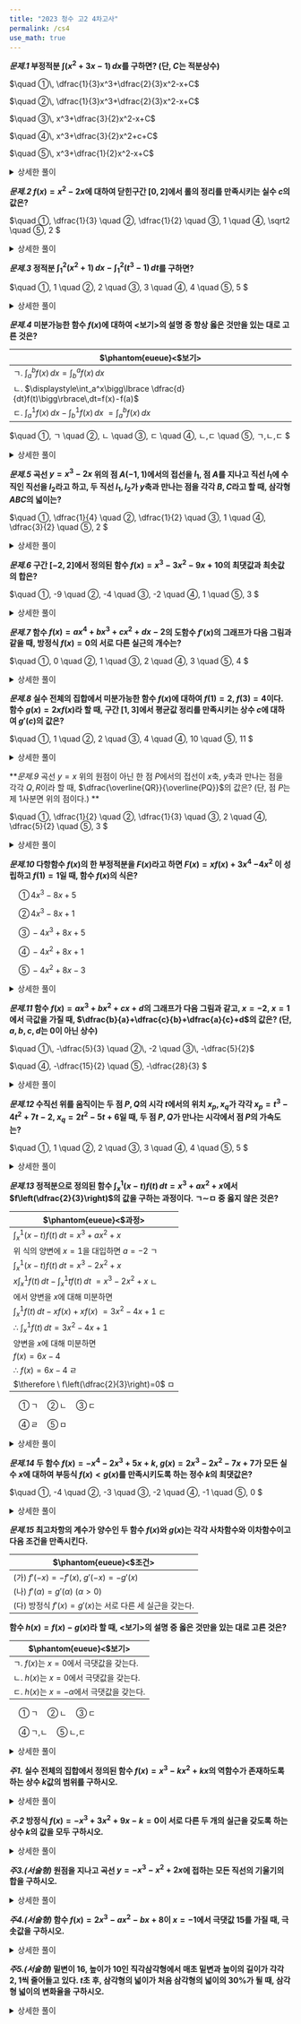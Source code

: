 ```yaml
---
title: "2023 청수 고2 4차고사"
permalink: /cs4
use_math: true
---
```


***문제.1*
부정적분 $\displaystyle\int(x^2+3 x-1)\,dx$를 구하면? (단, $C$는 적분상수)**

$\quad ①\, \dfrac{1}{3}x^3+\dfrac{2}{3}x^2-x+C$

$\quad ②\, \dfrac{1}{3}x^3+\dfrac{2}{3}x^2-x+C$

$\quad ③\, x^3+\dfrac{3}{2}x^2-x+C$

$\quad ④\, x^3+\dfrac{3}{2}x^2+c+C$

$\quad ⑤\, x^3+\dfrac{1}{2}x^2-x+C$
<details> 
  <summary>상세한 풀이</summary> 
   <p><img src="/assets/Pasted image 20231217214121.png"/></p>
 </details>

***문제.2*
$f(x)=x^2-2x$에 대하여 닫힌구간 $[0, 2]$에서 롤의 정리를 만족시키는 실수 $c$의 값은?**

$\quad ①\, \dfrac{1}{3}
\quad ②\, \dfrac{1}{2}
\quad ③\, 1
\quad ④\, \sqrt2
\quad ⑤\, 2
$ 
<details> 
  <summary>상세한 풀이</summary> 
   <p><img src="/assets/Pasted image 20231217214138.png"/></p>
 </details>


***문제.3*
정적분 $\displaystyle\int_1^2(x^2+1)\, dx-\displaystyle\int_1^2(t^3-1)\,dt$를 구하면?**

$\quad ①\, 1
\quad ②\, 2
\quad ③\, 3
\quad ④\, 4
\quad ⑤\, 5
$ 
<details> 
  <summary>상세한 풀이</summary> 
   <p><img src="/assets/Pasted image 20231217214148.png"/></p>
 </details>

***문제.4*
미분가능한 함수 $f(x)$에 대하여 $<$보기$>$의 설명 중 항상 옳은 것만을 있는 대로 고른 것은?**

|$\phantom{eueue}<$보기$>$|
|---|
|ㄱ. $\displaystyle\int_a^bf(x)\, dx=\displaystyle\int_b^af(x)\,dx$|
|ㄴ. $\displaystyle\int_a^x\bigg\lbrace \dfrac{d}{dt}f(t)\bigg\rbrace\,dt=f(x)-f(a)$|
|ㄷ. $\displaystyle\int_a^1 f(x)\, dx-\displaystyle\int_b^1 f(x)\, dx$ $=\displaystyle\int_a^bf(x)\,dx$|

$\quad ①\, ㄱ
\quad ②\, ㄴ
\quad ③\, ㄷ
\quad ④\, ㄴ,ㄷ
\quad ⑤\, ㄱ,ㄴ,ㄷ
$ 
<details> 
  <summary>상세한 풀이</summary> 
   <p><img src="/assets/Pasted image 20231217214159.png"/></p>
 </details>

***문제.5*
곡선 $y=x^3-2x$ 위의 점 $A(-1, 1)$에서의 접선을 $l_1$, 점 $A$를 지나고 직선 $l_1$에 수직인 직선을 $l_2$라고 하고, 두 직선 $l_1, l_2$가 $y$축과 만나는 점을 각각 $B, C$라고 할 때, 삼각형 $ABC$의 넓이는?**

$\quad ①\, \dfrac{1}{4}
\quad ②\, \dfrac{1}{2}
\quad ③\, 1
\quad ④\, \dfrac{3}{2}
\quad ⑤\, 2
$ 
<details> 
  <summary>상세한 풀이</summary> 
   <p><img src="/assets/Pasted image 20231217214210.png"/></p>
 </details>

***문제.6*
구간 $[-2, 2]$에서 정의된 함수 $f(x)=x^3-3x^2-9x+10$의 최댓값과 최솟값의 합은?**

$\quad ①\, -9
\quad ②\, -4
\quad ③\, -2
\quad ④\, 1
\quad ⑤\, 3
$ 
<details> 
  <summary>상세한 풀이</summary> 
   <p><img src="/assets/Pasted image 20231217214228.png"/></p>
 </details>

***문제.7*
함수 $f(x)=ax^4+bx^3+cx^2+dx-2$의 도함수 $f'(x)$의 그래프가 다음 그림과 같을 때, 방정식 $f(x)=0$의 서로 다른 실근의 개수는?**

$\quad ①\, 0
\quad ②\, 1
\quad ③\, 2
\quad ④\, 3
\quad ⑤\, 4
$ 
<details> 
  <summary>상세한 풀이</summary> 
   <p><img src="/assets/Pasted image 20231217214236.png"/></p>
 </details>

***문제.8*
실수 전체의 집합에서 미분가능한 함수 $f(x)$에 대하여 $f(1)=2$, $f(3)=4$이다. 함수 $g(x)=2xf(x)$라 할 때, 구간 $[1, 3]$에서 평균값 정리를 만족시키는 상수 $c$에 대하여 $g'(c)$의 값은?**

$\quad ①\, 1
\quad ②\, 2
\quad ③\, 4
\quad ④\, 10
\quad ⑤\, 11
$ 
<details> 
  <summary>상세한 풀이</summary> 
   <p><img src="/assets/Pasted image 20231217214246.png"/></p>
 </details>

***문제.9*
곡선 $y=x$ 위의 원점이 아닌 한 점 $P$에서의 접선이 $x$축, $y$축과 만나는 점을 각각 $Q, R$이라 할 때, $\dfrac{\overline{QR}}{\overline{PQ}}$의 값은? (단, 점 $P$는 제 1사분면 위의 점이다.) **

$\quad ①\, \dfrac{1}{2}
\quad ②\, \dfrac{1}{3}
\quad ③\, 2
\quad ④\, \dfrac{5}{2}
\quad ⑤\, 3
$ 
<details> 
  <summary>상세한 풀이</summary> 
   <p><img src="/assets/Pasted image 20231217214301.png"/></p>
 </details>

***문제.10*
다항함수 $f(x)$의 한 부정적분을 $F(x)$라고 하면 $F(x)=xf(x)+3x^4$ $-4x^2$ 이 성립하고 $f(1)=1$일 때, 함수 $f(x)$의 식은?**

$\quad ①\, 4x^3-8x+5$

$\quad ②\, 4x^3-8x+1$

$\quad ③\, -4x^3+8x+5$

$\quad ④\, -4x^2+8x+1$

$\quad ⑤\, -4x^2+8x-3$
 
<details> 
  <summary>상세한 풀이</summary> 
   <p><img src="/assets/Pasted image 20231217214310.png"/></p>
 </details>

***문제.11*
함수 $f(x)=ax^3+bx^2+cx+d$의 그래프가 다음 그림과 같고, $x=-2$, $x=1$에서 극값을 가질 때, $\dfrac{b}{a}+\dfrac{c}{b}+\dfrac{a}{c}+d$의 값은? (단, $a, b, c, d$는 $0$이 아닌 상수)**

$\quad ①\, -\dfrac{5}{3}
\quad ②\, -2
\quad ③\, -\dfrac{5}{2}$

$\quad ④\, -\dfrac{15}{2}
\quad ⑤\, -\dfrac{28}{3}
$ 
<details> 
  <summary>상세한 풀이</summary> 
   <p><img src="/assets/Pasted image 20231217214320.png"/></p>
 </details>

***문제.12*
수직선 위를 움직이는 두 점 $P, Q$의 시각 $t$에서의 위치 $x_p, x_q$가 각각 $x_p=t^3-4t^2+7t-2$, $x_q=2t^2-5t+6$일 때, 두 점 $P, Q$가 만나는 시각에서 점 $P$의 가속도는?**

$\quad ①\, 1
\quad ②\, 2
\quad ③\, 3
\quad ④\, 4
\quad ⑤\, 5
$ 
<details> 
  <summary>상세한 풀이</summary> 
   <p><img src="/assets/Pasted image 20231217214327.png"/></p>
 </details>

***문제.13*
정적분으로 정의된 함수 $\displaystyle\int_x^1(x-t)f(t)\,dt=x^3+ax^2+x$에서 $f\left(\dfrac{2}{3}\right)$의 값을 구하는 과정이다. ㄱ$\sim$ㅁ 중 옳지 않은 것은?**

|$\phantom{eueue}<$과정$>$|
|---|
|$\displaystyle\int_x^1(x-t)f(t)\,dt=x^3+ax^2+x$|
|위 식의 양변에 $x=1$을 대입하면 $a=-2$ ㄱ|
|$\displaystyle\int_x^1(x-t)f(t)\,dt=x^3-2x^2+x$|
|$x\displaystyle\int_x^1 f(t)\, dt-\displaystyle\int_x^1 tf(t)\,dt$ $=x^3-2x^2+x$ ㄴ|
|에서 양변을 $x$에 대해 미분하면|
|$\displaystyle\int_x^1 f(t)\,dt-xf(x)+xf(x)$ $=3x^2-4x+1$ ㄷ|
|$\therefore \ \displaystyle\int_x^1 f(t)\,dt=3x^2-4x+1$ |
|양변을 $x$에 대해 미분하면|
|$f(x)=6x-4$ |
|$\therefore \ f(x)=6x-4$  ㄹ|
|$\therefore \ f\left(\dfrac{2}{3}\right)=0$ ㅁ|

$\quad ①\,$ㄱ$\quad ②\,$ㄴ$\quad ③\,$ㄷ

$\quad ④\,$ㄹ$\quad ⑤\,$ㅁ
<details> 
  <summary>상세한 풀이</summary> 
   <p><img src="/assets/Pasted image 20231217214337.png"/></p>
 </details>

***문제.14*
두 함수 $f(x)=-x^4-2x^3+5x+k$, $g(x)=2x^3-2x^2-7x+7$가 모든 실수 $x$에 대하여 부등식 $f(x)<g(x)$를 만족시키도록 하는 정수 $k$의 최댓값은?**

$\quad ①\, -4
\quad ②\, -3
\quad ③\, -2
\quad ④\, -1
\quad ⑤\, 0
$ 
<details> 
  <summary>상세한 풀이</summary> 
   <p><img src="/assets/Pasted image 20231217214348.png"/></p>
 </details>

***문제.15*
최고차항의 계수가 양수인 두 함수 $f(x)$와 $g(x)$는 각각 사차함수와 이차함수이고 다음 조건을 만족시킨다.**

|$\phantom{eueue}<$조건$>$|
|---|
|(가) $f'(-x)=-f'(x)$, $g'(-x)=-g'(x)$|
|(나) $f'(\alpha)=g'(\alpha)\ (\alpha>0)$|
|(다) 방정식 $f'(x)=g'(x)$는 서로 다른 세 실근을 갖는다.|

**함수 $h(x)=f(x)-g(x)$라 할 때, $<$보기$>$의 설명 중 옳은 것만을 있는 대로 고른 것은?**

|$\phantom{eueue}<$보기$>$|
|---|
|ㄱ. $f(x)$는 $x=0$에서 극댓값을 갖는다.|
|ㄴ. $h(x)$는 $x=0$에서 극댓값을 갖는다.|
|ㄷ. $h(x)$는 $x=-\alpha$에서 극댓값을 갖는다.|

$\quad ①\,$ㄱ$\quad ②\,$ㄴ$\quad ③\,$ㄷ

$\quad ④\,$ㄱ,ㄴ$\quad ⑤\,$ㄴ,ㄷ 
<details> 
  <summary>상세한 풀이</summary> 
   <p><img src="/assets/Pasted image 20231217214358.png"/></p>
 </details>

***주1.*
실수 전체의 집합에서 정의된 함수 $f(x)=x^3-kx^2+kx$의 역함수가 존재하도록 하는 상수 $k$값의 범위를 구하시오.**

<details> 
  <summary>상세한 풀이</summary> 
   <p><img src="/assets/Pasted image 20231217214407.png"/></p>
 </details>

***주.2*
방정식 $f(x)=-x^3+3x^2+9x-k=0$이 서로 다른 두 개의 실근을 갖도록 하는 상수 $k$의 값을 모두 구하시오.**

<details> 
  <summary>상세한 풀이</summary> 
   <p><img src="/assets/Pasted image 20231217214415.png"/></p>
 </details>

***주3.(서술형)*
원점을 지나고 곡선 $y=-x^3-x^2+2x$에 접하는 모든 직선의 기울기의 합을 구하시오.**

<details> 
  <summary>상세한 풀이</summary> 
   <p><img src="/assets/Pasted image 20231217214423.png"/></p>
 </details>

***주4.(서술형)*
함수 $f(x)=2x^3-ax^2-bx+8$이 $x=-1$에서 극댓값 $15$를 가질 때, 극솟값을 구하시오.**

<details> 
  <summary>상세한 풀이</summary> 
   <p><img src="/assets/Pasted image 20231217214437.png"/></p>
 </details>

***주5.(서술형)*
밑변이 $16$, 높이가 $10$인 직각삼각형에서 매초 밑변과 높이의 길이가 각각 $2, 1$씩 줄어들고 있다. $t$초 후, 삼각형의 넓이가 처음 삼각형의 넓이의 30%가 될 때, 삼각형 넓이의 변화율을 구하시오.**

<details> 
  <summary>상세한 풀이</summary> 
   <p><img src="/assets/"/></p>
 </details>